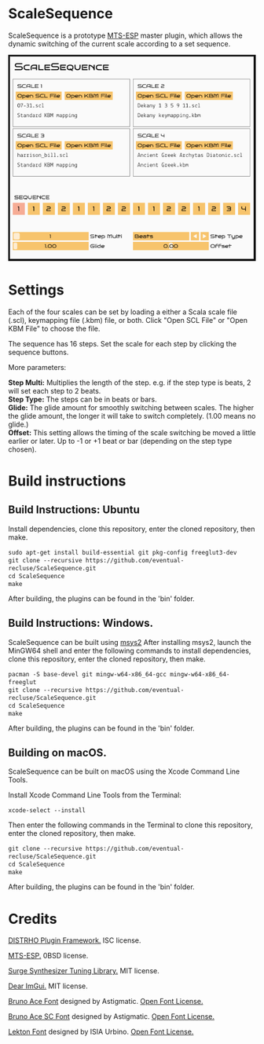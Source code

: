 # ScaleSequence

ScaleSequence is a prototype [MTS-ESP](https://github.com/ODDSound/MTS-ESP) master plugin, which allows the dynamic switching of the current scale according to a set sequence.

![ScaleSequence](https://github.com/eventual-recluse/ScaleSequence/blob/main/plugins/ScaleSequence/ScaleSequence_screenshot.png "ScaleSequence")<br/>

# Settings

Each of the four scales can be set by loading a either a Scala scale file (.scl), keymapping file (.kbm) file, or both. Click "Open SCL File" or "Open KBM File" to choose the file.

The sequence has 16 steps. Set the scale for each step by clicking the sequence buttons.

More parameters:

**Step Multi:** Multiplies the length of the step. e.g. if the step type is beats, 2 will set each step to 2 beats.<br>
**Step Type:** The steps can be in beats or bars.<br>
**Glide:** The glide amount for smoothly switching between scales. The higher the glide amount, the longer it will take to switch completely. (1.00 means no glide.)<br>
**Offset:** This setting allows the timing of the scale switching be moved a little earlier or later. Up to -1 or +1 beat or bar (depending on the step type chosen).<br>

# Build instructions

## Build Instructions: Ubuntu
Install dependencies, clone this repository, enter the cloned repository, then make.
```
sudo apt-get install build-essential git pkg-config freeglut3-dev
git clone --recursive https://github.com/eventual-recluse/ScaleSequence.git
cd ScaleSequence
make
```
After building, the plugins can be found in the 'bin' folder.

## Build Instructions: Windows.
ScaleSequence can be built using [msys2](https://www.msys2.org/)
After installing msys2, launch the MinGW64 shell and enter the following commands to install dependencies, clone this repository, enter the cloned repository, then make.
```
pacman -S base-devel git mingw-w64-x86_64-gcc mingw-w64-x86_64-freeglut
git clone --recursive https://github.com/eventual-recluse/ScaleSequence.git
cd ScaleSequence
make
```
After building, the plugins can be found in the 'bin' folder.

## Building on macOS.
ScaleSequence can be built on macOS using the Xcode Command Line Tools.

Install Xcode Command Line Tools from the Terminal:
```
xcode-select --install
```
Then enter the following commands in the Terminal to clone this repository, enter the cloned repository, then make.
```
git clone --recursive https://github.com/eventual-recluse/ScaleSequence.git
cd ScaleSequence
make
```
After building, the plugins can be found in the 'bin' folder.

# Credits
[DISTRHO Plugin Framework.](https://github.com/DISTRHO/DPF) ISC license.

[MTS-ESP.](https://github.com/ODDSound/MTS-ESP) 0BSD license.

[Surge Synthesizer Tuning Library.](https://github.com/surge-synthesizer/tuning-library) MIT license.

[Dear ImGui.](https://github.com/ocornut/imgui) MIT license.

[Bruno Ace Font](https://fonts.google.com/specimen/Bruno+Ace) designed by Astigmatic. [Open Font License.](https://scripts.sil.org/cms/scripts/page.php?site_id=nrsi&id=OFL)

[Bruno Ace SC Font](https://fonts.google.com/specimen/Bruno+Ace+SC) designed by Astigmatic. [Open Font License.](https://scripts.sil.org/cms/scripts/page.php?site_id=nrsi&id=OFL)

[Lekton Font](https://fonts.google.com/specimen/Lekton) designed by ISIA Urbino. [Open Font License.](https://scripts.sil.org/cms/scripts/page.php?site_id=nrsi&id=OFL)
